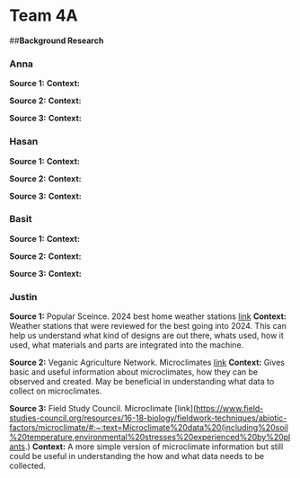 # Team 4A

##**Background Research**

### Anna

**Source 1:**
**Context:**

**Source 2:**
**Context:**

**Source 3:**
**Context:**


### Hasan

**Source 1:**
**Context:**

**Source 2:**
**Context:**

**Source 3:**
**Context:**


### Basit

**Source 1:**
**Context:**

**Source 2:**
**Context:**

**Source 3:**
**Context:**


### Justin

**Source 1:** Popular Sceince. 2024 best home weather stations [link](https://www.popsci.com/gear/best-home-weather-stations/)
**Context:** Weather stations that were reviewed for the best going into 2024. This can help us understand what kind of designs are out there, whats used, how it used, what materials and parts are integrated into the machine.

**Source 2:** Veganic Agriculture Network. Microclimates [link](https://goveganic.net/how-to-grow/approaches-to-veganic/permaculture/microclimates/)
**Context:** Gives basic and useful information about microclimates, how they can be observed and created. May be beneficial in understanding what data to collect on microclimates.

**Source 3:** Field Study Council. Microclimate [link](https://www.field-studies-council.org/resources/16-18-biology/fieldwork-techniques/abiotic-factors/microclimate/#:~:text=Microclimate%20data%20(including%20soil%20temperature,environmental%20stresses%20experienced%20by%20plants.)
**Context:** A more simple version of microclimate information but still could be useful in understanding the how and what data needs to be collected.





